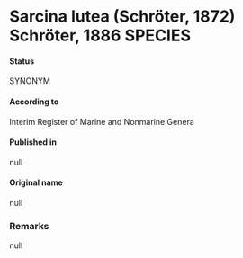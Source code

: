 # Sarcina lutea (Schröter, 1872) Schröter, 1886 SPECIES

#### Status
SYNONYM

#### According to
Interim Register of Marine and Nonmarine Genera

#### Published in
null

#### Original name
null

### Remarks
null